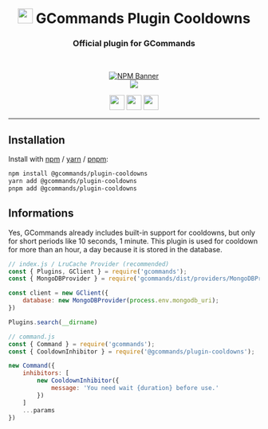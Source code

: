 <div align="center">
    
   # <img src="https://cdn.discordapp.com/avatars/834822955229380619/7d0142158babe0375e7cc633e87c06d4.png" height="30"> GCommands Plugin Cooldowns
   ### Official plugin for GCommands
    
  <br />
  <p>
    <a href="https://www.npmjs.com/package/@gcommands/plugin-cooldowns"><img src="https://nodei.co/npm/@gcommands/plugin-cooldowns.png?downloads=true&stars=true" alt="NPM Banner"></a>
    <br />
    <a href="https://discord.gg/AjKJSBbGm2"><img src="https://discord.com/api/guilds/833628077556367411/embed.png?style=banner2" /></a>
  </p>
  <p>
    <a href="https://ko-fi.com/H2H05FNRL"><img src="https://img.shields.io/badge/Kofi-Donate-yellow?style=for-the-badge" height="30" /></a>
    <a href="https://github.com/Garlic-Team/gcommands-addons"><img src="https://img.shields.io/badge/Open-Source-blue?style=for-the-badge" height="30" /></a>
    <img src="https://img.shields.io/badge/Made%20With-TypeScript-red?style=for-the-badge" height="30" />
  </p>
</div>

---

## Installation

Install with [npm](https://www.npmjs.com/) / [yarn](https://yarnpkg.com) / [pnpm](https://pnpm.js.org/):

```sh
npm install @gcommands/plugin-cooldowns
yarn add @gcommands/plugin-cooldowns
pnpm add @gcommands/plugin-cooldowns
```

## Informations

Yes, GCommands already includes built-in support for cooldowns, but only for short periods like 10 seconds, 1 minute. This plugin is used for cooldown for more than an hour, a day because it is stored in the database.

```js
// index.js / LruCache Provider (recommended)
const { Plugins, GClient } = require('gcommands');
const { MongoDBProvider } = require('gcommands/dist/providers/MongoDBProvider');

const client = new GClient({
    database: new MongoDBProvider(process.env.mongodb_uri);
})

Plugins.search(__dirname)

// command.js
const { Command } = require('gcommands');
const { CooldownInhibitor } = require('@gcommands/plugin-cooldowns');

new Command({
    inhibitors: [
        new CooldownInhibitor({
            message: 'You need wait {duration} before use.'
        })
    ]
    ...params
})
```